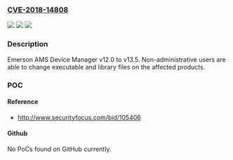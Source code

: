 ### [CVE-2018-14808](https://cve.mitre.org/cgi-bin/cvename.cgi?name=CVE-2018-14808)
![](https://img.shields.io/static/v1?label=Product&message=AMS%20Device%20Manager&color=blue)
![](https://img.shields.io/static/v1?label=Version&message=v12.0%20to%20v13.5%20&color=brightgreen)
![](https://img.shields.io/static/v1?label=Vulnerability&message=IMPROPER%20PRIVILEGE%20MANAGEMENT%20CWE-269&color=brightgreen)

### Description

Emerson AMS Device Manager v12.0 to v13.5.  Non-administrative users are able to change executable and library files on the affected products.

### POC

#### Reference
- http://www.securityfocus.com/bid/105406

#### Github
No PoCs found on GitHub currently.


